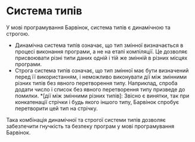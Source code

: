 # Система типів

У мові програмування Барвінок, система типів є динамічною та строгою.

+ Динамічна система типів означає, що тип змінної визначається в процесі виконання програми, а не на етапі компіляції. Це дозволяє присвоювати різні типи даних одній і тій же змінній в різних місцях програми.
+ Строга система типів означає, що тип змінної має бути визначений перед її використанням, і неможливо виконувати дії між змінними різних типів без явного перетворення типу. Наприклад, спроба додати число і список без явного перетворення типу призведе до помилки.
*[дії між змінними різних типів]: Звісно є винятки, так при конкатенації стрічки і будь якого іншого типу, Барвінок спробує перетворити цей тип на стрічку. 

Така комбінація динамічної та строгої системи типів дозволяє забезпечити гнучкість та безпеку програм у мові програмування Барвінок.
